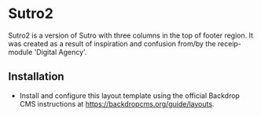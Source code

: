 Sutro2
======

Sutro2 is a version of Sutro with three columns in the top of footer region.
It was created as a result of inspiration and confusion from/by the receip-module 'Digital Agency'.

Installation
------------

- Install and configure this layout template using the official Backdrop CMS
  instructions at https://backdropcms.org/guide/layouts.
